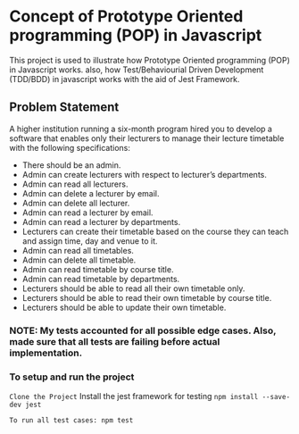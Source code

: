 # Concept of Prototype Oriented programming (POP) in Javascript
This project is used to illustrate how Prototype Oriented programming (POP) in Javascript works. also, how Test/Behaviourial Driven Development (TDD/BDD) in javascript works with the aid of Jest Framework.

## Problem Statement
A higher institution running a six-month program hired you to develop a software that enables only their lecturers to manage their lecture timetable with the following specifications:

- There should be an admin.
- Admin can create lecturers with respect to lecturer’s departments.
- Admin can read all lecturers.
- Admin can delete a lecturer by email.
- Admin can delete all lecturer.
- Admin can read a lecturer by email.
- Admin can read a lecturer by departments.
- Lecturers can create their timetable based on the course they can teach and assign time, day and venue to it.
- Admin can read all timetables. 
- Admin can delete all timetable.
- Admin can read timetable by course title.
- Admin can read timetable by departments.
- Lecturers should be able to read all their own timetable only.
- Lecturers should be able to read their own timetable by course title.
- Lecturers should be able to update their own timetable.

### NOTE: My tests accounted for all possible edge cases. Also, made sure that all tests are failing before actual implementation.

### To setup and run the project
`Clone the Project`
Install the jest framework for testing
`npm install --save-dev jest`

`To run all test cases: npm test`


